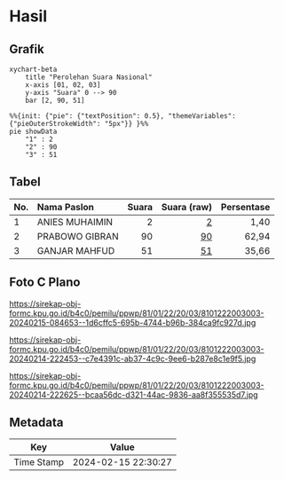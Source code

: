 # Hasil

## Grafik

```mermaid
xychart-beta
    title "Perolehan Suara Nasional"
    x-axis [01, 02, 03]
    y-axis "Suara" 0 --> 90
    bar [2, 90, 51]
```

```mermaid
%%{init: {"pie": {"textPosition": 0.5}, "themeVariables": {"pieOuterStrokeWidth": "5px"}} }%%
pie showData
    "1" : 2
    "2" : 90
    "3" : 51
```

## Tabel

| No. | Nama Paslon    | Suara | Suara (raw) | Persentase |
|:--- |:-------------- | -----:| -----------:| ----------:|
| 1   | ANIES MUHAIMIN | 2     | [2][p-1]    | 1,40       |
| 2   | PRABOWO GIBRAN | 90    | [90][p-2]   | 62,94      |
| 3   | GANJAR MAHFUD  | 51    | [51][p-3]   | 35,66      |


[p-1]: https://github.com/gigit-pemilu/pemilu-2024/blob/main/pilpres/hitung-suara/sub/81-maluku/sub/01-maluku-tengah/sub/22-leihitu-barat/sub/2003-allang/sub/003-tps/sub/paslon-1.txt
[p-2]: https://github.com/gigit-pemilu/pemilu-2024/blob/main/pilpres/hitung-suara/sub/81-maluku/sub/01-maluku-tengah/sub/22-leihitu-barat/sub/2003-allang/sub/003-tps/sub/paslon-2.txt
[p-3]: https://github.com/gigit-pemilu/pemilu-2024/blob/main/pilpres/hitung-suara/sub/81-maluku/sub/01-maluku-tengah/sub/22-leihitu-barat/sub/2003-allang/sub/003-tps/sub/paslon-3.txt

## Foto C Plano

https://sirekap-obj-formc.kpu.go.id/b4c0/pemilu/ppwp/81/01/22/20/03/8101222003003-20240215-084653--1d6cffc5-695b-4744-b96b-384ca9fc927d.jpg

https://sirekap-obj-formc.kpu.go.id/b4c0/pemilu/ppwp/81/01/22/20/03/8101222003003-20240214-222453--c7e4391c-ab37-4c9c-9ee6-b287e8c1e9f5.jpg

https://sirekap-obj-formc.kpu.go.id/b4c0/pemilu/ppwp/81/01/22/20/03/8101222003003-20240214-222625--bcaa56dc-d321-44ac-9836-aa8f355535d7.jpg


## Metadata

| Key        | Value               |
| ---------- | ------------------- |
| Time Stamp | 2024-02-15 22:30:27 |



